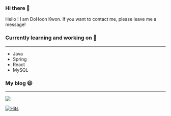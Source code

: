 ### Hi there 👋

Hello ! I am DoHoon Kwon.
If you want to contact me, please leave me a message!


### Currently learning and working on 🌱
---
- Java
- Spring
- React
- MySQL


### My blog 😄
---
<a href="https://eunrin15.github.io/">
    <img src = "https://img.shields.io/badge/MY%20BLOG-yellow?&style=flat&logo=github&logoColor=black" style="height : auto; margin-right : 2px;"/>
</a>

[![Hits](https://hits.seeyoufarm.com/api/count/incr/badge.svg?url=https%3A%2F%2Fgithub.com%2Feunrin15&count_bg=%23C36EEA&title_bg=%23000000&icon=bilibili.svg&icon_color=%23E7E7E7&title=Visitors&edge_flat=false)](https://hits.seeyoufarm.com)

<!--
### 🔭 I’m currently working on ...
### 🌱 I’m currently learning ...
### 👯 I’m looking to collaborate on ...
### 🤔 I’m looking for help with ...
### 💬 Ask me about ...
### 📫 How to reach me: ...
### 😄 Pronouns: ...
### ⚡ Fun fact: ...
--!>
